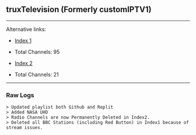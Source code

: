 ## truxTelevision (Formerly customIPTV1)
___
Alternative links:
* [Index 1](https://iptv-1.clarenceestoya.repl.co/index.m3u)

* Total Channels: 95

* [Index 2](https://iptv-1.clarenceestoya.repl.co/index2.m3u)

* Total Channels: 21
___
### Raw Logs
```
> Updated playlist both Github and Replit
> Added NASA UHD
> Radio Channels are now Permanently Deleted in Index2. 
> Deleted all BBC Stations (including Red Button) in Index1 because of stream issues.
```
